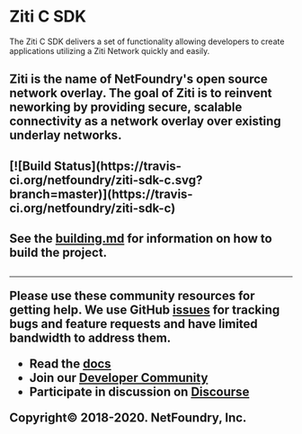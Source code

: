 # Ziti C SDK

The Ziti C SDK delivers a set of functionality allowing developers to create applications utilizing a Ziti Network
quickly and easily.

<h2 What Is Ziti/>

Ziti is the name of NetFoundry's open source network overlay. The goal of Ziti is to
reinvent neworking by providing secure, scalable connectivity as a network overlay over
existing underlay networks.

<h2 Status/>
[![Build Status](https://travis-ci.org/netfoundry/ziti-sdk-c.svg?branch=master)](https://travis-ci.org/netfoundry/ziti-sdk-c)

<h2 Building/>

See the [building.md](./building.md) for information on how to build the project.

<h2 Getting Help/>

------------
Please use these community resources for getting help. We use GitHub [issues](https://github.com/NetFoundry/ziti-sdk-c/issues) 
for tracking bugs and feature requests and have limited bandwidth to address them.

- Read the [docs](https://netfoundry.github.io/ziti-doc/ziti/overview.html)
- Join our [Developer Community](https://developer.netfoundry.io)
- Participate in discussion on [Discourse](https://netfoundry.discourse.group/)

Copyright&copy; 2018-2020. NetFoundry, Inc.
